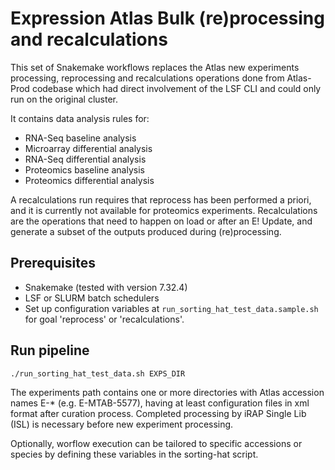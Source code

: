 # Expression Atlas Bulk (re)processing and recalculations

This set of Snakemake workflows replaces the Atlas new experiments processing, reprocessing and recalculations operations done from Atlas-Prod codebase which had direct involvement of the LSF CLI and could only run on the original cluster. 

It contains data analysis rules for:
- RNA-Seq baseline analysis
- Microarray differential analysis
- RNA-Seq differential analysis
- Proteomics baseline analysis
- Proteomics differential analysis

A recalculations run requires that reprocess has been performed a priori, and it is currently not available for proteomics experiments. Recalculations are the operations that need to happen on load or after an E! Update, and generate a subset of the outputs produced during (re)processing.

## Prerequisites

 * Snakemake (tested with version 7.32.4)
 * LSF or SLURM batch schedulers
 * Set up configuration variables at `run_sorting_hat_test_data.sample.sh` for goal 'reprocess' or 'recalculations'.

## Run pipeline

```
./run_sorting_hat_test_data.sh EXPS_DIR
```

The experiments path contains one or more directories with Atlas accession names E-* (e.g. E-MTAB-5577), having at least configuration files in xml format after curation process. Completed processing by iRAP Single Lib (ISL) is necessary before new experiment processing.

Optionally, worflow execution can be tailored to specific accessions or species by defining these variables in the sorting-hat script.
